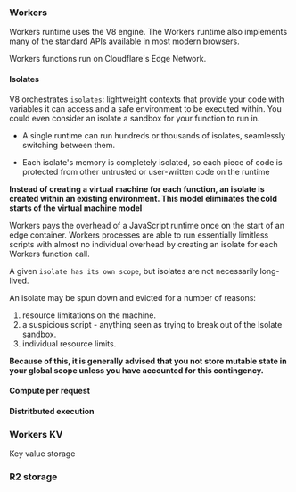 
### Workers

Workers runtime uses the V8 engine.
The Workers runtime also implements many of the standard APIs available in most modern browsers.

Workers functions run on Cloudflare's Edge Network.

#### Isolates

V8 orchestrates `isolates`: lightweight contexts that provide your code with variables it can access and a safe environment to be executed within. You could even consider an isolate a sandbox for your function to run in.

* A single runtime can run hundreds or thousands of isolates, seamlessly switching between them. 

* Each isolate's memory is completely isolated, so each piece of code is protected from other untrusted or user-written code on the runtime

**Instead of creating a virtual machine for each function, an isolate is created within an existing environment. This model eliminates the cold starts of the virtual machine model**

Workers pays the overhead of a JavaScript runtime once on the start of an edge container. Workers processes are able to run essentially limitless scripts with almost no individual overhead by creating an isolate for each Workers function call.

A given `isolate has its own scope`, but isolates are not necessarily long-lived. 

An isolate may be spun down and evicted for a number of reasons:
1. resource limitations on the machine.
2. a suspicious script - anything seen as trying to break out of the Isolate sandbox.
3. individual resource limits.

**Because of this, it is generally advised that you not store mutable state in your global scope unless you have accounted for this contingency.**

#### Compute per request

#### Distritbuted execution


### Workers KV

Key value storage


### R2 storage

